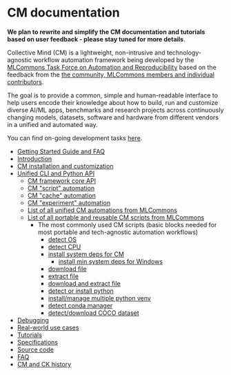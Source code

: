 # CM documentation

**We plan to rewrite and simplify the CM documentation and tutorials based on user feedback - please stay tuned for more details**.

Collective Mind (CM) is a lightweight, non-intrusive and technology-agnostic workflow automation framework 
being developed by the [MLCommons Task Force on Automation and Reproducibility](https://github.com/mlcommons/ck/blob/master/docs/taskforce.md)
based on the feedback from the [the community, MLCommons members and individual contributors](../CONTRIBUTING.md).

The goal is to provide a common, simple and human-readable interface to help users encode their knowledge
about how to build, run and customize diverse AI/ML apps, benchmarks and research projects across 
continuously changing models, datasets, software and hardware from different vendors in a unified and automated way.

You can find on-going development tasks [here](https://github.com/mlcommons/ck/blob/dev/docs/taskforce.md#current-tasks).

* [Getting Started Guide and FAQ](getting-started.md)
* [Introduction](introduction-cm.md)
* [CM installation and customization](installation.md)
* [Unified CLI and Python API](interface.md)
  * [CM framework core API](https://cknowledge.org/docs/cm)
  * [CM "script" automation](https://github.com/mlcommons/ck/blob/master/cm-mlops/automation/script/README-extra.md)
  * [CM "cache" automation](https://github.com/mlcommons/ck/blob/master/cm-mlops/automation/cache/README-extra.md)
  * [CM "experiment" automation](https://github.com/mlcommons/ck/blob/master/cm-mlops/automation/experiment/README-extra.md)
  * [List of all unified CM automations from MLCommons](list_of_automations.md)
  * [List of all portable and reusable CM scripts from MLCommons](https://access.cknowledge.org/playground/?action=scripts)
    * The most commonly used CM scripts (basic blocks needed for most portable and tech-agnostic automation workflows)
      * [detect OS](https://github.com/mlcommons/ck/tree/master/cm-mlops/script/detect-os)
      * [detect CPU](https://github.com/mlcommons/ck/tree/master/cm-mlops/script/detect-cpu)
      * [install system deps for CM](https://github.com/mlcommons/ck/tree/master/cm-mlops/script/get-sys-utils-cm)
        * [install min system deps for Windows](https://github.com/mlcommons/ck/tree/master/cm-mlops/script/get-sys-utils-min)
      * [download file](https://github.com/mlcommons/ck/blob/master/cm-mlops/script/download-file/README-extra.md)
      * [extract file](https://github.com/mlcommons/ck/blob/master/cm-mlops/script/extract-file/README-extra.md)
      * [download and extract file](https://github.com/mlcommons/ck/blob/master/cm-mlops/script/download-and-extract-file/README-extra.md)
      * [detect or install python](https://github.com/mlcommons/ck/tree/master/cm-mlops/script/get-python3)
      * [install/manage multiple python venv](https://github.com/mlcommons/ck/tree/master/cm-mlops/script/install-python-venv)
      * [detect conda manager](https://github.com/mlcommons/ck/tree/master/cm-mlops/script/get-conda)
      * [detect/download COCO dataset](https://github.com/mlcommons/ck/tree/master/cm-mlops/script/get-dataset-coco/README-extra.md)
* [Debugging](debugging.md)
* [Real-world use cases](use-cases.md)
* [Tutorials](tutorials/README.md)
* [Specifications](specs/README.md)
* [Source code](https://github.com/mlcommons/ck/tree/master/cm/cmind)
* [FAQ](faq.md)
* [CM and CK history](history.md)

